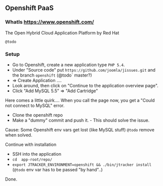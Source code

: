 ## Openshift PaaS

### WhatIs https://www.openshift.com/

The Open Hybrid Cloud Application Platform by Red Hat

`@todo`

### Setup

* Go to Openshift, create a new application type `PHP 5.4`.
* Under "Source code" put `https://github.com/joomla/jissues.git` and the branch `openshift` (@todo` master?)
* => Create Application ....
* Look around, then click on "Continue to the application overview page".
* Click "Add MySQL 5.5" => "Add Cartridge"

Here comes a little quirk.... When you call the page now, you get a "Could not connect to MySQL" error.

* Clone the openshift repo
* Make a "dummy" commit and push it. - This should solve the issue.

Cause: Some Openshift env vars get lost (like MySQL stuff) `@todo` remove when solved.

Continue with installation
* SSH into the application
* `cd  app-root/repo/`
* `export JTRACKER_ENVIRONMENT=openshift && ./bin/jtracker install` (`@todo` env var has to be passed "by hand"..)

Done.
